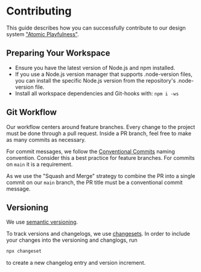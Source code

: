 # Contributing

This guide describes how you can successfully contribute to our design system
["Atomic Playfulness"](https://github.com/holisticon/atomic-playfulness).

## Preparing Your Workspace

- Ensure you have the latest version of Node.js and npm installed.
- If you use a Node.js version manager that supports .node-version files, you
  can install the specific Node.js version from the repository's .node-version
  file.
- Install all workspace dependencies and Git-hooks with: `npm i -ws`

## Git Workflow

Our workflow centers around feature branches. Every change to the project must
be done through a pull request. Inside a PR branch, feel free to make as many
commits as necessary.

For commit messages, we follow the
[Conventional Commits](https://conventionalcommits.org/) naming convention.
Consider this a best practice for feature branches. For commits on `main` it is
a requirement.

As we use the "Squash and Merge" strategy to combine the PR into a single commit
on our `main` branch, the PR title must be a conventional commit message.

## Versioning

We use [semantic versioning](https://semver.org/).

To track versions and changelogs, we use
[changesets](https://github.com/changesets/changesets). In order to include your
changes into the versioning and changlogs, run

```bash
npx changeset
```

to create a new changelog entry and version increment.
